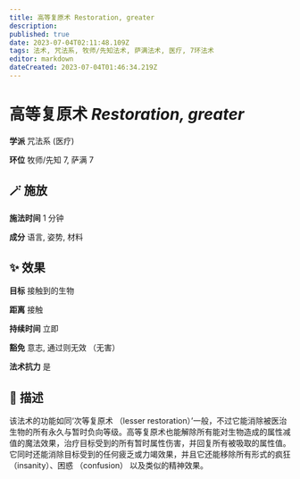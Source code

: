 ```yaml
---
title: 高等复原术 Restoration, greater
description: 
published: true
date: 2023-07-04T02:11:48.109Z
tags: 法术, 咒法系, 牧师/先知法术, 萨满法术, 医疗, 7环法术
editor: markdown
dateCreated: 2023-07-04T01:46:34.219Z
---
```


# **高等复原术** *Restoration, greater*

**学派** 咒法系 (医疗) 

**环位** 牧师/先知 7, 萨满 7

## 🪄 施放

**施法时间** 1 分钟

**成分** 语言, 姿势, 材料

## ✨ 效果 

**目标** 接触到的生物 

**距离** 接触  

**持续时间** 立即 

**豁免** 意志, 通过则无效 （无害）

**法术抗力** 是

## 📖 描述

该法术的功能如同‘次等复原术 （lesser restoration）’一般，不过它能消除被医治生物的所有永久与暂时负向等级。高等复原术也能解除所有能对生物造成的属性减值的魔法效果，治疗目标受到的所有暂时属性伤害，并回复所有被吸取的属性值。它同时还能消除目标受到的任何疲乏或力竭效果，并且它还能移除所有形式的疯狂 （insanity）、困惑 （confusion） 以及类似的精神效果。
    